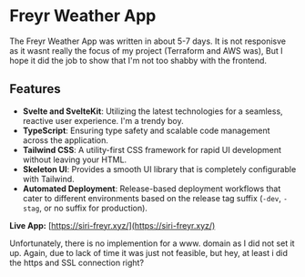 # Freyr Weather App

The Freyr Weather App was written in about 5-7 days. It is not responisve as it wasnt really the focus of my project (Terraform and AWS was), But I hope it did the job to show that I'm not too shabby with the frontend.

## Features

- **Svelte and SvelteKit**: Utilizing the latest technologies for a seamless, reactive user experience. I'm a trendy boy.
- **TypeScript**: Ensuring type safety and scalable code management across the application.
- **Tailwind CSS**: A utility-first CSS framework for rapid UI development without leaving your HTML.
- **Skeleton UI**: Provides a smooth UI library that is completely configurable with Tailwind.
- **Automated Deployment**: Release-based deployment workflows that cater to different environments based on the release tag suffix (`-dev`, `-stag`, or no suffix for production).

**Live App:** [https://siri-freyr.xyz/](https://siri-freyr.xyz/)

Unfortunately, there is no implemention for a www. domain as I did not set it up. Again, due to lack of time it was just not feasible, but hey, at least i did the https and SSL connection right?
